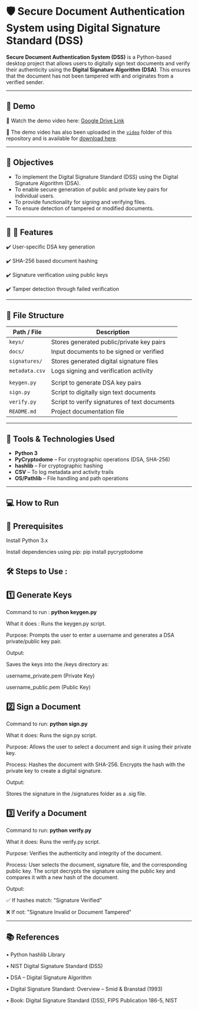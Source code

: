 # 🛡️ Secure Document Authentication System using Digital Signature Standard (DSS)

**Secure Document Authentication System (DSS)** is a Python-based desktop project that allows users to digitally sign text documents and verify their authenticity using the **Digital Signature Algorithm (DSA)**. This ensures that the document has not been tampered with and originates from a verified sender.

---
## 🎥 Demo

🎥 Watch the demo video here: [Google Drive Link](https://drive.google.com/file/d/1Y2JNtuY1MUS3MA4T4DIIg04BNX-TfC1n/view?usp=sharing)


📁 The demo video has also been uploaded in the [`video`](./video) folder of this repository and is available for [download here](video/mini_project_demo.mp4).

---
## 🎯 Objectives

- To implement the Digital Signature Standard (DSS) using the Digital
Signature Algorithm (DSA).
- To enable secure generation of public and private key pairs for individual
users.
- To provide functionality for signing and verifying files.
- To ensure detection of tampered or modified documents.

---
## 🧰 🔐 Features
✔️ User-specific DSA key generation

✔️ SHA-256 based document hashing

✔️ Signature verification using public keys

✔️ Tamper detection through failed verification

---
## 📁 File Structure

| Path / File             | Description                                         |
|-------------------------|-----------------------------------------------------|
| `keys/`                 | Stores generated public/private key pairs           |
| `docs/`                 | Input documents to be signed or verified            |
| `signatures/`           | Stores generated digital signature files            |
| `metadata.csv`          | Logs signing and verification activity              |
|                         |                                                     |
| `keygen.py`             | Script to generate DSA key pairs                    |
| `sign.py`               | Script to digitally sign text documents             |
| `verify.py`             | Script to verify signatures of text documents       |
| `README.md`             | Project documentation file                          |


---

## 🧰 Tools & Technologies Used

- **Python 3**
- **PyCryptodome** – For cryptographic operations (DSA, SHA-256)
- **hashlib** – For cryptographic hashing
- **CSV** – To log metadata and activity trails
- **OS/Pathlib** – File handling and path operations


---


## 💻 How to Run
## 🔧 Prerequisites
Install Python 3.x

Install dependencies using pip:
pip install pycryptodome

## 🛠️ Steps to Use :
## 1️⃣ Generate Keys

Command to run :
 **python keygen.py**

What it does : Runs the keygen.py script.

Purpose: Prompts the user to enter a username and generates a DSA private/public key pair.

Output:

Saves the keys into the /keys directory as:

username_private.pem (Private Key)

username_public.pem (Public Key)

## 2️⃣ Sign a Document
Command to run:
**python sign.py**

What it does: Runs the sign.py script.

Purpose: Allows the user to select a document and sign it using their private key.

Process:
Hashes the document with SHA-256.
Encrypts the hash with the private key to create a digital signature.

Output:

Stores the signature in the /signatures folder as a .sig file.

## 3️⃣ Verify a Document
Command to run:
**python verify.py**

What it does: Runs the verify.py script.

Purpose: Verifies the authenticity and integrity of the document.

Process: User selects the document, signature file, and the corresponding public key. The script decrypts the signature using the public key and compares it with a new hash of the document.

Output:

✅ If hashes match: "Signature Verified"

❌ If not: "Signature Invalid or Document Tampered"

---
## 📚 References
•	Python hashlib Library

•	NIST Digital Signature Standard (DSS)

•	DSA – Digital Signature Algorithm

•	Digital Signature Standard: Overview – Smid & Branstad (1993)

•	Book: Digital Signature Standard (DSS), FIPS Publication 186-5, NIST
